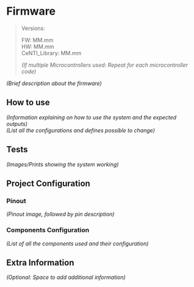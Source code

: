 # Firmware
> Versions:
>
> FW: MM.mm \
> HW: MM.mm \
> CeNTI_Library: MM.mm
>
> *(If multiple Microcontrollers used: Repeat for each microcontroller code)*

*(Brief description about the firmware)*


## How to use
*(Information explaining on how to use the system and the expected outputs)*\
*(List all the configurations and defines possible to change)*


## Tests
*(Images/Prints showing the system working)*


## Project Configuration
### Pinout
*(Pinout image, followed by pin description)*

### Components Configuration
*(List of all the components used and their configuration)*


## Extra Information
*(Optional: Space to add additional information)*
